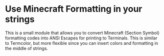 # Use Minecraft Formatting in your strings 

This is a small module that allows you to convert Minecraft (Section Symbol) formatting codes into ANSI Escapes for printing to Terminals. This is similar to Termcolor, but more flexible since you can insert colors and formatting in the middle of strings.